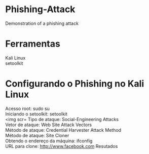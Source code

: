 # Phishing-Attack
Demonstration of a phishing attack

# Ferramentas
Kali Linux<br>
setoolkit
# Configurando o Phishing no Kali Linux
Acesso root: sudo su<br>
Iniciando o setoolkit: setoolkit<br>
<img scr=
Tipo de ataque: Social-Engineering Attacks<br>
Vetor de ataque: Web Site Attack Vectors<br>
Método de ataque: Credential Harvester Attack Method <br>
Método de ataque: Site Cloner<br>
Obtendo o endereço da máquina: ifconfig<br>
URL para clone: http://www.facebook.com
Resutados

